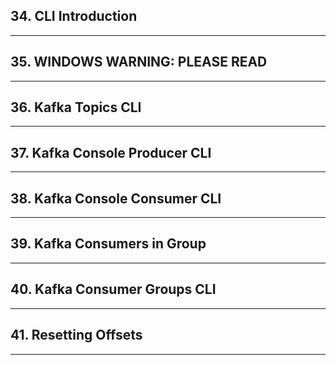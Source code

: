 ## 34. CLI Introduction

***

## 35. WINDOWS WARNING: PLEASE READ

***

## 36. Kafka Topics CLI

***

## 37. Kafka Console Producer CLI

***

## 38. Kafka Console Consumer CLI

***

## 39. Kafka Consumers in Group

***

## 40. Kafka Consumer Groups CLI

***

## 41. Resetting Offsets

***
